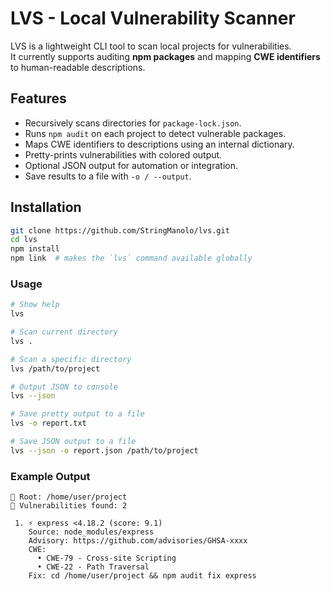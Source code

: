 # LVS - Local Vulnerability Scanner

LVS is a lightweight CLI tool to scan local projects for vulnerabilities.  
It currently supports auditing **npm packages** and mapping **CWE identifiers** to human-readable descriptions.

## Features

- Recursively scans directories for `package-lock.json`.
- Runs `npm audit` on each project to detect vulnerable packages.
- Maps CWE identifiers to descriptions using an internal dictionary.
- Pretty-prints vulnerabilities with colored output.
- Optional JSON output for automation or integration.
- Save results to a file with `-o / --output`.

## Installation

```bash
git clone https://github.com/StringManolo/lvs.git
cd lvs
npm install
npm link  # makes the `lvs` command available globally
```

### Usage
```bash
# Show help
lvs

# Scan current directory
lvs .

# Scan a specific directory
lvs /path/to/project

# Output JSON to console
lvs --json

# Save pretty output to a file
lvs -o report.txt

# Save JSON output to a file
lvs --json -o report.json /path/to/project
```

### Example Output
```
📂 Root: /home/user/project
🔹 Vulnerabilities found: 2

 1. ⚡ express <4.18.2 (score: 9.1)
    Source: node_modules/express
    Advisory: https://github.com/advisories/GHSA-xxxx
    CWE:
      • CWE-79 - Cross-site Scripting
      • CWE-22 - Path Traversal
    Fix: cd /home/user/project && npm audit fix express
```
